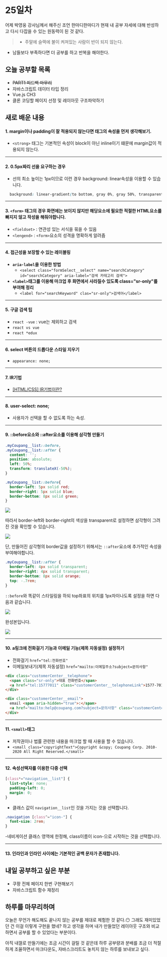 # 25일차

어제 박영웅 강사님께서 해주신 조언 한마디한마디가 현재 내 공부 자세에 대해 반성하고 다시 다잡을 수 있는 원동력이 된 것 같다.

>- 주말에 슬랙에 불이 켜져있는 사람이 반이 되지 않는다.
- 남들보다 부족하다면 더 공부를 하고 반복을 해야한다.

## 오늘 공부할 목록
- ~~PART1 피드백 마무리~~
- 자바스크립트 데이터 타입 정리
- Vue.js CH3
- 클론 코딩할 페이지 선정 및 레이아웃 구조파악하기

## 새로 배운 내용
#### 1.  margin이나 padding이 잘 적용되지 않는다면 태그의 속성을 먼저 생각해보기.
- `<strong>` 태그는 기본적인 속성이 block이 아닌 inline이기 떄문에 margin값이 적용되지 않는다.
---
#### 2. **0.5px짜리 선을 요구하는 경우**
  - 선의 최소 높이는 1px이므로 이런 경우 background: linear속성을 이용할 수 있습니다.
```css
  background: linear-gradient(to bottom, gray 0%, gray 50%, transparent 50%, transparent 100%);
```
---

#### 3. `<form>` 태그의 경우 화면에는 보이지 않지만 해당요소에 필요한 적절한 HTML요소를 빠지지 않고 작성을 해줘야합니다.
  - `<fieldset>` : 연관성 있는 서식을 묶을 수 있음
  - `<lengend>` : `<form>`요소의 성격을 명확하게 알려줌
---

#### 4. 접근성을 보장할 수 있는 레이블링
  - **`aria-label`을 이용한 방법**
    - `<select class="formSelect__select" name="searchCategory" id="searchCategory" aria-label="검색 카테고리 검색">`
  - **`<label>`태그를 이용해 마크업 후 화면에서 사라질수 있도록 class="sr-only"를 부여해 정리**
    - `<label for="searchKeyword" clas="sr-only">검색어</label>`
---

#### 5. 구글 검색 팁
- `react -vue` : vue는 제외하고 검색
- `react vs vue`
- `react *edux`

---

#### 6. select 버튼의 드롭다운 스타일 지우기
- `appearance: none;`

---

#### 7. IR기법
- [[HTML/CSS] IR기법이란?](https://velog.io/@0seo8/HTMLCSS-IR%EA%B8%B0%EB%B2%95%EC%9D%B4%EB%9E%80)

---

#### 8. user-select: none;
- 사용자가 선택을 할 수 없도록 하는 속성.

---

#### 9. ::before요소와 ::after요소를 이용해 삼각형 만들기

```css
.myCoupang__list::before,
.myCoupang__list::after {
  content: '';
  position: absolute;
  left: 50%;
  transform: translateX(-50%);
}

.myCoupang__list::before{
  border-left: 5px solid red;
  border-right: 5px solid blue;
  border-bottom: 8px solid green;
}
```

<img src="https://velog.velcdn.com/images/0seo8/post/e4604405-9a65-48e3-97ca-5080498e2d46/image.png" >

따라서 border-left와 border-right의 색상을 transparent로 설정하면 삼각형이 그려진 것을 확인할 수 있습니다.

<img src="https://velog.velcdn.com/images/0seo8/post/77a1a594-aa6e-47ba-9874-dc312c9659b5/image.png" >

단, 만들어진 삼각형의 border값을 설정하기 위해서는 `::after`요소에 추가적인 속성을 부여해야합니다.

```css
.myCoupang__list::after {
  border-left: 4px solid transparent;
  border-right: 4px solid transparent;
  border-bottom: 8px solid orange;
  top: -.7rem;
}
```

`::before`와 똑같이 스타일링을 하되 top좌표의 위치를 1px차이나도록 설정을 하면 다음과 같습니다.

<img src="https://velog.velcdn.com/images/0seo8/post/b422e8a7-6a50-4275-b9d1-2e2c3c77ba1c/image.png" >

완성본입니다.

<img src="https://velog.velcdn.com/images/0seo8/post/d2db12f9-541b-459b-a9dd-47e0edcba6a0/image.png" >

---

#### 10. a링크에 전화걸기 기능과 이메일 기능(제목 자동설정) 설정하기

- 전화걸기 `href="tel:전화번호"`
- 이메일보내기(제목 자동설정) `href="mailto:이메일주소?subject=문의사항"` 

```html
<div class="customerCenter__telephone">
  <span class="sr-only">대표 전화번호</span>
  <a href="tel:15777011" class="customerCenter__telephoneLink">1577-7011</a>
</div>

<div class="customerCenter__email">
  email <span aria-hidden="true">:</span>
  <a href="mailto:help@coupang.com?subject=문의사항" class="customerCenter__emailLink">help@coupang.com</a>
</div>
```

---

#### 11. `<small>`태그
- 저작권이나 법률 관련한 내용을 마크업 할 때 사용을 할 수 있습니다.
- `<small class="copyrightText">Copyright &copy; Coupang Corp. 2010-2020 All Right Reserved.</small>`

---

#### 12. 속성선택자를 이용한 다중 선택

```css
[class*="navigation__list"] {
  list-style: none;
  padding-left: 0;
  margin: 0;
}
```
- 클래스 값이 `navigation__list`인 것을 가지는 것을 선택합니다. 

```css
.navigation [class^="icon-"] {
  font-size: 2rem;
}
```
-네비게이션 클래스 영역에 한정해, class이름이 icon-으로 시작하는 것을 선택합니다.

---

#### 13. 인라인과 인라인 사이에는 기본적인 공백 문자가 존재합니다.

## 내일 공부하고 싶은 부분

- 쿠팡 전체 페이지 한번 구현해보기
- 자바스크립트 함수 재정리

## 하루를 마무리하며

오늘은 무언가 해도해도 끝나지 않는 공부를 제대로 체험한 것 같다.😶 그래도 재미있었던 건 이걸 이렇게 구현을 했네? 하고 생각을 하며 내가 만들었던 레이아웃 구조와 비교하면서 공부를 할 수 있었다는 부분이다.

아직 내껄로 만들기에는 조금 시간이 걸릴 것 같은데 하루 공부량과 분배를 조금 더 적절하게 조율하면서 마크다운도, 자바스크리트도 놓치지 않는 하루를 보내보고 싶다.